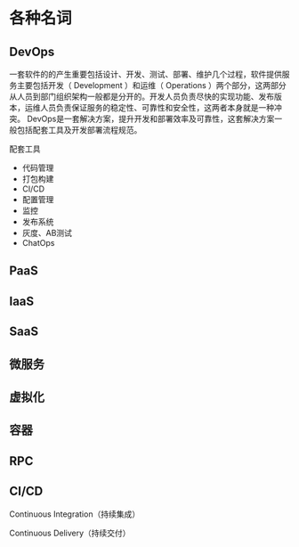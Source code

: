 # 各种名词

## DevOps

一套软件的的产生重要包括设计、开发、测试、部署、维护几个过程，软件提供服务主要包括开发（ Development ）和运维（ Operations ）两个部分，这两部分从人员到部门组织架构一般都是分开的。开发人员负责尽快的实现功能、发布版本，运维人员负责保证服务的稳定性、可靠性和安全性，这两者本身就是一种冲突。
DevOps是一套解决方案，提升开发和部署效率及可靠性，这套解决方案一般包括配套工具及开发部署流程规范。

配套工具

+ 代码管理
+ 打包构建
+ CI/CD
+ 配置管理
+ 监控
+ 发布系统
+ 灰度、AB测试
+ ChatOps

## PaaS

## IaaS

## SaaS

## 微服务

## 虚拟化

## 容器

## RPC

## CI/CD

Continuous Integration（持续集成）

Continuous Delivery（持续交付）

